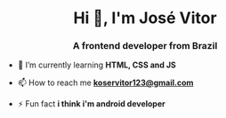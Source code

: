 <h1 align="center">Hi 👋, I'm José Vitor</h1>
<h3 align="center">A frontend developer from Brazil</h3>

- 🌱 I’m currently learning **HTML, CSS and JS**

- 📫 How to reach me **koservitor123@gmail.com**

- ⚡ Fun fact **i think i'm android developer**


